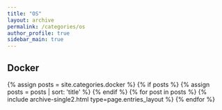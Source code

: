 ```yaml
---
title: "OS"
layout: archive
permalink: /categories/os
author_profile: true
sidebar_main: true
---
```


## Docker
{% assign posts = site.categories.docker %}
{% if posts %}
  {% assign posts = posts | sort: 'title' %}
{% endif %}
{% for post in posts %} {% include archive-single2.html type=page.entries_layout %} {% endfor %}
